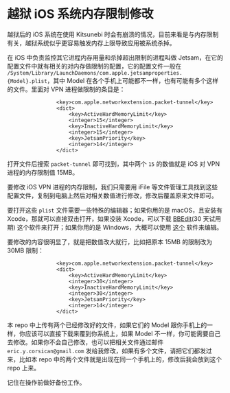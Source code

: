 # 越狱 iOS 系统内存限制修改

越狱后的 iOS 系统在使用 Kitsunebi 时会有崩溃的情况，目前来看是与内存限制有关，越狱系统似乎更容易触发内存上限导致应用被系统杀掉。

在 iOS 中负责监控其它进程内存用量和杀掉超出限制的进程叫做 Jetsam，在它的配置文件中就有相关的对内存做限制的配置，它的配置文件一般在 `/System/Library/LaunchDaemons/com.apple.jetsamproperties.{Model}.plist`，其中 Model 在各个手机上可能都不一样，也有可能有多个这样的文件。里面对 VPN 进程做限制的条目是：
```
				<key>com.apple.networkextension.packet-tunnel</key>
				<dict>
					<key>ActiveHardMemoryLimit</key>
					<integer>15</integer>
					<key>InactiveHardMemoryLimit</key>
					<integer>15</integer>
					<key>JetsamPriority</key>
					<integer>14</integer>
				</dict>
```
打开文件后搜索 `packet-tunnel` 即可找到，其中两个 `15` 的数值就是 iOS 对 VPN 进程的内存限制值 15MB。

要修改 iOS VPN 进程的内存限制，我们只需要用 iFile 等文件管理工具找到这些配置文件，复制到电脑上然后对相关数值进行修改，修改后覆盖原来文件即可。

要打开这些 `plist` 文件需要一些特殊的编辑器；如果你用的是 macOS，且安装有 Xcode，那就可以直接双击打开，如果没装 Xcode，可以下载 [BBEdit](https://s3.amazonaws.com/BBSW-download/BBEdit_12.6.1.dmg)(30 天试用期) 这个软件来打开；如果你用的是 Windows，大概可以使用 [这个](http://www.johnwordsworth.com/downloads/plistpad/plist-pad-x64-installer-0-1-0.exe) 软件来编辑。

要修改的内容很明显了，就是把数值改大就行，比如把原本 15MB 的限制改为 30MB 限制：
```
				<key>com.apple.networkextension.packet-tunnel</key>
				<dict>
					<key>ActiveHardMemoryLimit</key>
					<integer>30</integer>
					<key>InactiveHardMemoryLimit</key>
					<integer>30</integer>
					<key>JetsamPriority</key>
					<integer>14</integer>
				</dict>
```

本 repo 中上传有两个已经修改好的文件，如果它们的 Model 跟你手机上的一样，你应该可以直接下载来覆到你系统上，如果 Model 不一样，你可能需要自己去修改。如果你不会自己修改，也可以把相关文件通过邮件 `eric.y.corsican@gmail.com` 发给我修改，如果有多个文件，请把它们都发过来，比如本 repo 中的两个文件就是出现在同一个手机上的，修改后我会放到这个 repo 上来。

记住在操作前做好备份工作。
